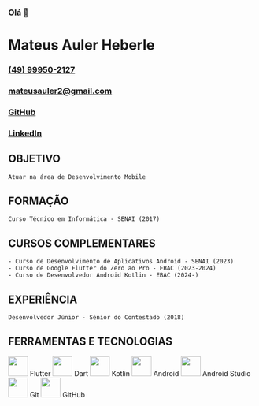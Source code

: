### Olá 👋

# Mateus Auler Heberle

### [(49) 99950-2127](https://wa.me/5549999502127)

### [mateusauler2@gmail.com](mailto:mateusauler2@gmail.com)

### [GitHub](https://github.com/mateusheberle?tab=repositories)

### [LinkedIn](https://www.linkedin.com/in/mateus-auler/)


## OBJETIVO
    Atuar na área de Desenvolvimento Mobile

## FORMAÇÃO
    Curso Técnico em Informática - SENAI (2017)

## CURSOS COMPLEMENTARES
    - Curso de Desenvolvimento de Aplicativos Android - SENAI (2023)
    - Curso de Google Flutter do Zero ao Pro - EBAC (2023-2024) 
    - Curso de Desenvolvedor Android Kotlin - EBAC (2024-)

## EXPERIÊNCIA
    Desenvolvedor Júnior - Sênior do Contestado (2018)

## FERRAMENTAS E TECNOLOGIAS

<img loading="lazy" src="https://cdn.jsdelivr.net/gh/devicons/devicon/icons/flutter/flutter-original.svg" width="40" height="40"/>
Flutter

<img loading="lazy" src="https://cdn.jsdelivr.net/gh/devicons/devicon/icons/dart/dart-original.svg" width="40" height="40"/>
Dart

<img loading="lazy" src="https://cdn.jsdelivr.net/gh/devicons/devicon/icons/kotlin/kotlin-original.svg" width="40" height="40"/>
Kotlin

<img loading="lazy" src="https://cdn.jsdelivr.net/gh/devicons/devicon/icons/android/android-plain.svg" width="40" height="40"/>
Android

<img loading="lazy" src="https://cdn.jsdelivr.net/gh/devicons/devicon/icons/androidstudio/androidstudio-original.svg" width="40" height="40"/> 
Android Studio 

<img loading="lazy" src="https://cdn.jsdelivr.net/gh/devicons/devicon/icons/git/git-original.svg" width="40" height="40"/>
Git

<img loading="lazy" src="https://cdn.jsdelivr.net/gh/devicons/devicon/icons/github/github-original.svg" width="40" height="40"/>
GitHub